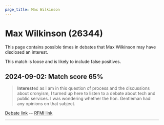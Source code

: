 ```yaml
---
page_title: Max Wilkinson
---
```


# Max Wilkinson  (26344)

This page contains possible times in debates that Max Wilkinson may have disclosed an interest.

This match is loose and is likely to include false positives. 



## 2024-09-02: Match score 65%

>**Interest**ed as I am in this question of process and the discussions about cronyism, I turned up here to listen to a debate about tech and public services. I was wondering whether the hon. Gentleman had any opinions on that subject.

[Debate link](https://www.theyworkforyou.com/debates/?id=2024-09-02a.96.2)  --  [RFMI link](https://www.theyworkforyou.com/mp/26344/register)


---

